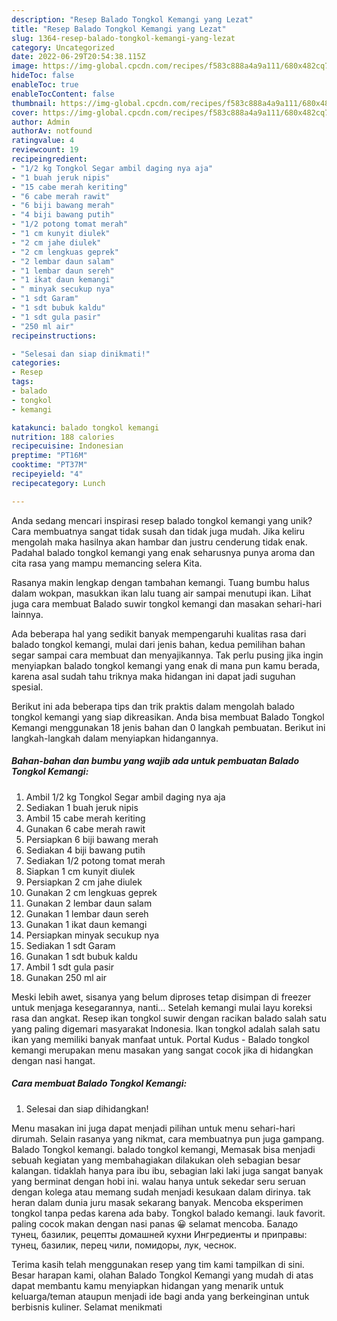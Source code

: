 ```yaml
---
description: "Resep Balado Tongkol Kemangi yang Lezat"
title: "Resep Balado Tongkol Kemangi yang Lezat"
slug: 1364-resep-balado-tongkol-kemangi-yang-lezat
category: Uncategorized
date: 2022-06-29T20:54:38.115Z
image: https://img-global.cpcdn.com/recipes/f583c888a4a9a111/680x482cq70/balado-tongkol-kemangi-foto-resep-utama.jpg
hideToc: false
enableToc: true
enableTocContent: false
thumbnail: https://img-global.cpcdn.com/recipes/f583c888a4a9a111/680x482cq70/balado-tongkol-kemangi-foto-resep-utama.jpg
cover: https://img-global.cpcdn.com/recipes/f583c888a4a9a111/680x482cq70/balado-tongkol-kemangi-foto-resep-utama.jpg
author: Admin
authorAv: notfound
ratingvalue: 4
reviewcount: 19
recipeingredient:
- "1/2 kg Tongkol Segar ambil daging nya aja"
- "1 buah jeruk nipis"
- "15 cabe merah keriting"
- "6 cabe merah rawit"
- "6 biji bawang merah"
- "4 biji bawang putih"
- "1/2 potong tomat merah"
- "1 cm kunyit diulek"
- "2 cm jahe diulek"
- "2 cm lengkuas geprek"
- "2 lembar daun salam"
- "1 lembar daun sereh"
- "1 ikat daun kemangi"
- " minyak secukup nya"
- "1 sdt Garam"
- "1 sdt bubuk kaldu"
- "1 sdt gula pasir"
- "250 ml air"
recipeinstructions:

- "Selesai dan siap dinikmati!"
categories:
- Resep
tags:
- balado
- tongkol
- kemangi

katakunci: balado tongkol kemangi 
nutrition: 188 calories
recipecuisine: Indonesian
preptime: "PT16M"
cooktime: "PT37M"
recipeyield: "4"
recipecategory: Lunch

---
```





Anda sedang mencari inspirasi resep balado tongkol kemangi yang unik? Cara membuatnya sangat tidak susah dan tidak juga mudah. Jika keliru mengolah maka hasilnya akan hambar dan justru cenderung tidak enak. Padahal balado tongkol kemangi yang enak seharusnya punya aroma dan cita rasa yang mampu memancing selera Kita.





Rasanya makin lengkap dengan tambahan kemangi. Tuang bumbu halus dalam wokpan, masukkan ikan lalu tuang air sampai menutupi ikan. Lihat juga cara membuat Balado suwir tongkol kemangi dan masakan sehari-hari lainnya.

Ada beberapa hal yang sedikit banyak mempengaruhi kualitas rasa dari balado tongkol kemangi, mulai dari jenis bahan, kedua pemilihan bahan segar sampai cara membuat dan menyajikannya. Tak perlu pusing jika ingin menyiapkan balado tongkol kemangi yang enak di mana pun kamu berada, karena asal sudah tahu triknya maka hidangan ini dapat jadi suguhan spesial.






Berikut ini ada beberapa tips dan trik praktis dalam mengolah balado tongkol kemangi yang siap dikreasikan. Anda bisa membuat Balado Tongkol Kemangi menggunakan 18 jenis bahan dan 0 langkah pembuatan. Berikut ini langkah-langkah dalam menyiapkan hidangannya.

<!--inarticleads1-->

##### Bahan-bahan dan bumbu yang wajib ada untuk pembuatan Balado Tongkol Kemangi:

1. Ambil 1/2 kg Tongkol Segar ambil daging nya aja
1. Sediakan 1 buah jeruk nipis
1. Ambil 15 cabe merah keriting
1. Gunakan 6 cabe merah rawit
1. Persiapkan 6 biji bawang merah
1. Sediakan 4 biji bawang putih
1. Sediakan 1/2 potong tomat merah
1. Siapkan 1 cm kunyit diulek
1. Persiapkan 2 cm jahe diulek
1. Gunakan 2 cm lengkuas geprek
1. Gunakan 2 lembar daun salam
1. Gunakan 1 lembar daun sereh
1. Gunakan 1 ikat daun kemangi
1. Persiapkan  minyak secukup nya
1. Sediakan 1 sdt Garam
1. Gunakan 1 sdt bubuk kaldu
1. Ambil 1 sdt gula pasir
1. Gunakan 250 ml air


Meski lebih awet, sisanya yang belum diproses tetap disimpan di freezer untuk menjaga kesegarannya, nanti… Setelah kemangi mulai layu koreksi rasa dan angkat. Resep ikan tongkol suwir dengan racikan balado salah satu yang paling digemari masyarakat Indonesia. Ikan tongkol adalah salah satu ikan yang memiliki banyak manfaat untuk. Portal Kudus - Balado tongkol kemangi merupakan menu masakan yang sangat cocok jika di hidangkan dengan nasi hangat. 

<!--inarticleads2-->

##### Cara membuat Balado Tongkol Kemangi:


1. Selesai dan siap dihidangkan!

Menu masakan ini juga dapat menjadi pilihan untuk menu sehari-hari dirumah. Selain rasanya yang nikmat, cara membuatnya pun juga gampang. Balado Tongkol kemangi. balado tongkol kemangi, Memasak bisa menjadi sebuah kegiatan yang membahagiakan dilakukan oleh sebagian besar kalangan. tidaklah hanya para ibu ibu, sebagian laki laki juga sangat banyak yang berminat dengan hobi ini. walau hanya untuk sekedar seru seruan dengan kolega atau memang sudah menjadi kesukaan dalam dirinya. tak heran dalam dunia juru masak sekarang banyak. Mencoba eksperimen tongkol tanpa pedas karena ada baby. Tongkol balado kemangi. lauk favorit. paling cocok makan dengan nasi panas 😀 selamat mencoba. Баладо тунец, базилик, рецепты домашней кухни Ингредиенты и приправы: тунец, базилик, перец чили, помидоры, лук, чеснок. 

Terima kasih telah menggunakan resep yang tim kami tampilkan di sini. Besar harapan kami, olahan Balado Tongkol Kemangi yang mudah di atas dapat membantu kamu menyiapkan hidangan yang menarik untuk keluarga/teman ataupun menjadi ide bagi anda yang berkeinginan untuk berbisnis kuliner. Selamat menikmati
